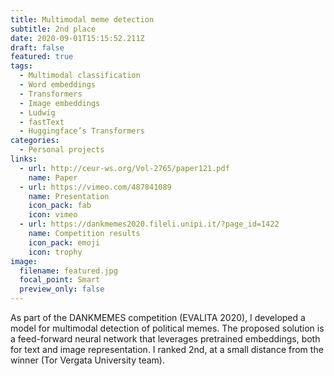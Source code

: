 ```yaml
---
title: Multimodal meme detection
subtitle: 2nd place
date: 2020-09-01T15:15:52.211Z
draft: false
featured: true
tags:
  - Multimodal classification
  - Word embeddings
  - Transformers
  - Image embeddings
  - Ludwig
  - fastText
  - Huggingface’s Transformers
categories:
  - Personal projects
links:
  - url: http://ceur-ws.org/Vol-2765/paper121.pdf
    name: Paper
  - url: https://vimeo.com/487841089
    name: Presentation
    icon_pack: fab
    icon: vimeo
  - url: https://dankmemes2020.fileli.unipi.it/?page_id=1422
    name: Competition results
    icon_pack: emoji
    icon: trophy
image:
  filename: featured.jpg
  focal_point: Smart
  preview_only: false
---
```

As part of the DANKMEMES competition (EVALITA 2020), I developed a model for multimodal detection of political memes. The proposed solution is a feed-forward neural network that leverages pretrained embeddings, both for text and image representation. I ranked 2nd, at a small distance from the winner (Tor Vergata University team).
